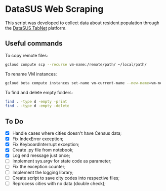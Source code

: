 # DataSUS Web Scraping

This script was developed to collect data about resident population through the [DataSUS TabNet](http://tabnet.datasus.gov.br/cgi/deftohtm.exe?popsvs/cnv/popbr.def) platform.

## Useful commands

To copy remote files:

```sh
gcloud compute scp --recurse vm-name:/remote/path/ ~/local/path/
```

To rename VM instances:

```sh
gcloud beta compute instances set-name vm-current-name --new-name=vm-new-name
```

To find and delete empty folders:

```sh
find . -type d -empty -print
find . -type d -empty -delete
```

## To Do

- [x] Handle cases where cities doesn't have Census data;
- [x] Fix IndexError exception;
- [x] Fix KeyboardInterrupt exception;
- [X] Create .py file from notebook;
- [X] Log end message just once;
- [ ] Implement sys.argv for state code as parameter;
- [ ] Fix the exception counter;
- [ ] Implement the logging library;
- [ ] Create script to save city codes into respective files;
- [ ] Reprocess cities with no data (double check);
